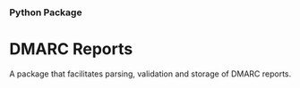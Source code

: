 ### Python Package ###
# DMARC Reports #

A package that facilitates parsing, validation and storage of DMARC reports.